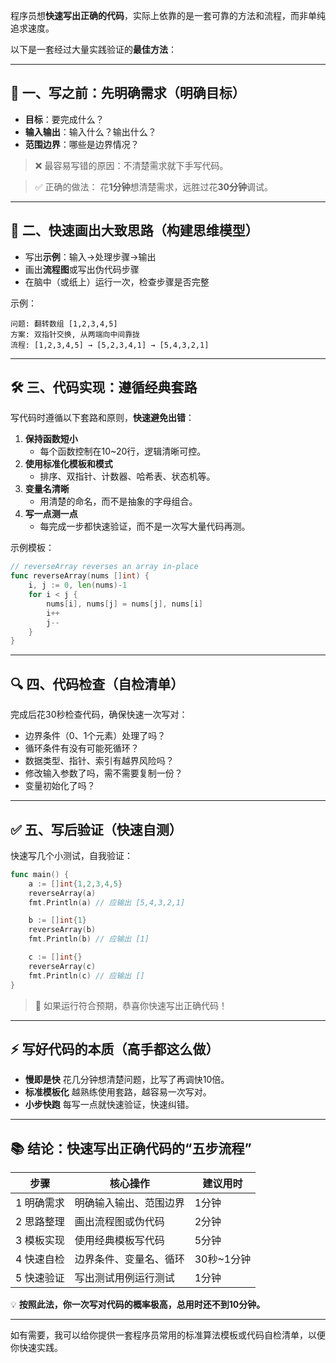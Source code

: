 



程序员想**快速写出正确的代码**，实际上依靠的是一套可靠的方法和流程，而非单纯追求速度。

以下是一套经过大量实践验证的**最佳方法**：

------

## 🚩 一、写之前：先明确需求（明确目标）

- **目标**：要完成什么？
- **输入输出**：输入什么？输出什么？
- **范围边界**：哪些是边界情况？

> ❌ 最容易写错的原因：不清楚需求就下手写代码。

> ✅ 正确的做法：
>  花**1分钟**想清楚需求，远胜过花**30分钟**调试。

------

## 📐 二、快速画出大致思路（构建思维模型）

- 写出**示例**：输入→处理步骤→输出
- 画出**流程图**或写出伪代码步骤
- 在脑中（或纸上）运行一次，检查步骤是否完整

示例：

```
问题: 翻转数组 [1,2,3,4,5]
方案: 双指针交换, 从两端向中间靠拢
流程: [1,2,3,4,5] → [5,2,3,4,1] → [5,4,3,2,1]
```

------

## 🛠 三、代码实现：遵循经典套路

写代码时遵循以下套路和原则，**快速避免出错**：

1. **保持函数短小**
   - 每个函数控制在10~20行，逻辑清晰可控。
2. **使用标准化模板和模式**
   - 排序、双指针、计数器、哈希表、状态机等。
3. **变量名清晰**
   - 用清楚的命名，而不是抽象的字母组合。
4. **写一点测一点**
   - 每完成一步都快速验证，而不是一次写大量代码再测。

示例模板：

```go
// reverseArray reverses an array in-place
func reverseArray(nums []int) {
    i, j := 0, len(nums)-1
    for i < j {
        nums[i], nums[j] = nums[j], nums[i]
        i++
        j--
    }
}
```

------

## 🔍 四、代码检查（自检清单）

完成后花30秒检查代码，确保快速一次写对：

-  边界条件（0、1个元素）处理了吗？
-  循环条件有没有可能死循环？
-  数据类型、指针、索引有越界风险吗？
-  修改输入参数了吗，需不需要复制一份？
-  变量初始化了吗？

------

## ✅ 五、写后验证（快速自测）

快速写几个小测试，自我验证：

```go
func main() {
    a := []int{1,2,3,4,5}
    reverseArray(a)
    fmt.Println(a) // 应输出 [5,4,3,2,1]

    b := []int{1}
    reverseArray(b)
    fmt.Println(b) // 应输出 [1]

    c := []int{}
    reverseArray(c)
    fmt.Println(c) // 应输出 []
}
```

> 🚩 如果运行符合预期，恭喜你快速写出正确代码！

------

## ⚡️ 写好代码的本质（高手都这么做）

- **慢即是快**
   花几分钟想清楚问题，比写了再调快10倍。
- **标准模板化**
   越熟练使用套路，越容易一次写对。
- **小步快跑**
   每写一点就快速验证，快速纠错。

------

## 📚 结论：快速写出正确代码的“五步流程”

| 步骤       | 核心操作               | 建议用时   |
| ---------- | ---------------------- | ---------- |
| 1 明确需求 | 明确输入输出、范围边界 | 1分钟      |
| 2 思路整理 | 画出流程图或伪代码     | 2分钟      |
| 3 模板实现 | 使用经典模板写代码     | 5分钟      |
| 4 快速自检 | 边界条件、变量名、循环 | 30秒~1分钟 |
| 5 快速验证 | 写出测试用例运行测试   | 1分钟      |

💡 **按照此法，你一次写对代码的概率极高，总用时还不到10分钟。**

------

如有需要，我可以给你提供一套程序员常用的标准算法模板或代码自检清单，以便你快速实践。



